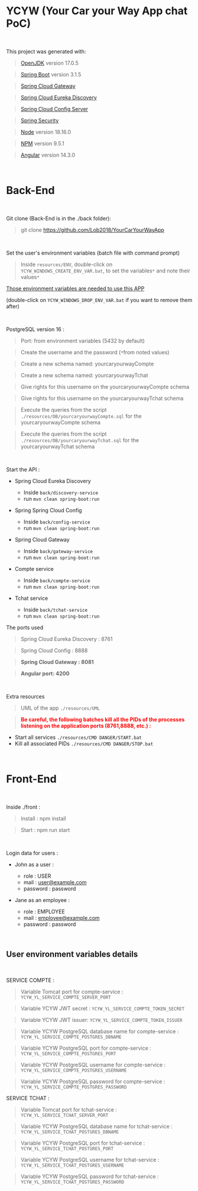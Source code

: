 # YCYW (Your Car your Way App chat PoC)

</br>

This project was generated with:

> [OpenJDK](https://openjdk.org/projects/jdk/17/) version 17.0.5

> [Spring Boot](https://spring.io/projects/spring-boot) version 3.1.5

> [Spring Cloud Gateway](https://spring.io/projects/spring-cloud-gateway)

> [Spring Cloud Eureka Discovery](https://spring.io/projects/spring-cloud-netflix)

> [Spring Cloud Config Server](https://spring.io/projects/spring-cloud-config)

> [Spring Security](https://spring.io/projects/spring-security)

> [Node](https://nodejs.org/docs/v18.16.0/api/) version 18.16.0

> [NPM](https://docs.npmjs.com/cli/v9/commands/npm?v=true) version 9.5.1

> [Angular](https://github.com/angular/angular/tree/14.3.0) version 14.3.0

</br>

# Back-End

</br>

Git clone (Back-End is in the ./back folder):

> git clone https://github.com/Lob2018/YourCarYourWayApp

</br>

Set the user's environment variables (batch file with command prompt)

> Inside `resources/ENV`, double-click on `YCYW_WINDOWS_CREATE_ENV_VAR.bat`, to set the variables`*` and note their values`*`

[Those environment variables are needed to use this APP](#user-environment-variables-details)

(double-click on `YCYW_WINDOWS_DROP_ENV_VAR.bat` if you want to remove them after)

</br>

PostgreSQL version 16 :

> Port: from environment variables (5432 by default)

> Create the username and the password (`*`from noted values)

> Create a new schema named: yourcaryourwayCompte

> Create a new schema named: yourcaryourwayTchat

> Give rights for this username on the yourcaryourwayCompte schema

> Give rights for this username on the yourcaryourwayTchat schema

> Execute the queries from the script `./resources/DB/yourcaryourwayCompte.sql` for the yourcaryourwayCompte schema

> Execute the queries from the script `./resources/DB/yourcaryourwayTchat.sql` for the yourcaryourwayTchat schema

</br>

Start the API :

* Spring Cloud Eureka Discovery
  * Inside `back/discovery-service` 
  * run `mvn clean spring-boot:run`

* Spring Spring Cloud Config
  * Inside `back/config-service` 
  * run `mvn clean spring-boot:run`

* Spring Cloud Gateway
  * Inside `back/gateway-service` 
  * run `mvn clean spring-boot:run`

* Compte service
  * Inside `back/compte-service` 
  * run `mvn clean spring-boot:run`

* Tchat service
  * Inside `back/tchat-service` 
  * run `mvn clean spring-boot:run`

The ports used

> Spring Cloud Eureka Discovery : 8761

> Spring Cloud Config : 8888

> **Spring Cloud Gateway : 8081**

> **Angular port: 4200**

</br>

Extra resources

> UML of the app `./resources/UML`

>**<span style="color:red;">Be careful, the following batches kill all the PIDs of the processes listening on the application ports (8761,8888, etc.) :</span>**

* Start all services `./resources/CMD DANGER/START.bat`
* Kill all associated PIDs `./resources/CMD DANGER/STOP.bat`

</br>

# Front-End

</br>

Inside ./front :

> Install : npm install

> Start : npm run start

</br>

Login data for users :

* John as a user :
  * role : USER
  * mail : <user@example.com>  
  * password : password

* Jane as an employee :
  * role : EMPLOYEE
  * mail : <employee@example.com>
  * password : password

</br>

## User environment variables details

</br>

SERVICE COMPTE :

> Variable Tomcat port for compte-service : `YCYW_YL_SERVICE_COMPTE_SERVER_PORT`

> Variable YCYW JWT secret : `YCYW_YL_SERVICE_COMPTE_TOKEN_SECRET`

> Variable YCYW JWT issuer: `YCYW_YL_SERVICE_COMPTE_TOKEN_ISSUER`

> Variable  YCYW PostgreSQL database name for compte-service : `YCYW_YL_SERVICE_COMPTE_POSTGRES_DBNAME`

> Variable YCYW PostgreSQL port for compte-service : `YCYW_YL_SERVICE_COMPTE_POSTGRES_PORT`

> Variable YCYW PostgreSQL username for compte-service : `YCYW_YL_SERVICE_COMPTE_POSTGRES_USERNAME`

> Variable YCYW PostgreSQL password for compte-service : `YCYW_YL_SERVICE_COMPTE_POSTGRES_PASSWORD`

SERVICE TCHAT :

> Variable Tomcat port for tchat-service : `YCYW_YL_SERVICE_TCHAT_SERVER_PORT`

> Variable YCYW PostgreSQL database name for tchat-service : `YCYW_YL_SERVICE_TCHAT_POSTGRES_DBNAME`

> Variable YCYW PostgreSQL port for tchat-service : `YCYW_YL_SERVICE_TCHAT_POSTGRES_PORT`

> Variable YCYW PostgreSQL username for tchat-service : `YCYW_YL_SERVICE_TCHAT_POSTGRES_USERNAME`

> Variable YCYW PostgreSQL password for tchat-service :  `YCYW_YL_SERVICE_TCHAT_POSTGRES_PASSWORD`

</br>
